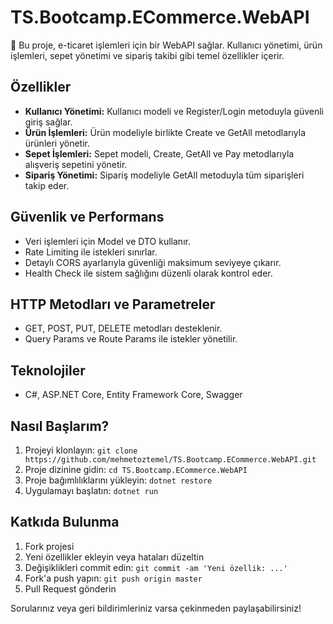 # TS.Bootcamp.ECommerce.WebAPI

🚀 Bu proje, e-ticaret işlemleri için bir WebAPI sağlar. Kullanıcı yönetimi, ürün işlemleri, sepet yönetimi ve sipariş takibi gibi temel özellikler içerir.

## Özellikler
- **Kullanıcı Yönetimi:** Kullanıcı modeli ve Register/Login metoduyla güvenli giriş sağlar.
- **Ürün İşlemleri:** Ürün modeliyle birlikte Create ve GetAll metodlarıyla ürünleri yönetir.
- **Sepet İşlemleri:** Sepet modeli, Create, GetAll ve Pay metodlarıyla alışveriş sepetini yönetir.
- **Sipariş Yönetimi:** Sipariş modeliyle GetAll metoduyla tüm siparişleri takip eder.

## Güvenlik ve Performans
- Veri işlemleri için Model ve DTO kullanır.
- Rate Limiting ile istekleri sınırlar.
- Detaylı CORS ayarlarıyla güvenliği maksimum seviyeye çıkarır.
- Health Check ile sistem sağlığını düzenli olarak kontrol eder.

## HTTP Metodları ve Parametreler
- GET, POST, PUT, DELETE metodları desteklenir.
- Query Params ve Route Params ile istekler yönetilir.

## Teknolojiler
- C#, ASP.NET Core, Entity Framework Core, Swagger

## Nasıl Başlarım?
1. Projeyi klonlayın: `git clone https://github.com/mehmetoztemel/TS.Bootcamp.ECommerce.WebAPI.git`
2. Proje dizinine gidin: `cd TS.Bootcamp.ECommerce.WebAPI`
3. Proje bağımlılıklarını yükleyin: `dotnet restore`
4. Uygulamayı başlatın: `dotnet run`

## Katkıda Bulunma
1. Fork projesi
2. Yeni özellikler ekleyin veya hataları düzeltin
3. Değişiklikleri commit edin: `git commit -am 'Yeni özellik: ...'`
4. Fork'a push yapın: `git push origin master`
5. Pull Request gönderin

Sorularınız veya geri bildirimleriniz varsa çekinmeden paylaşabilirsiniz!

